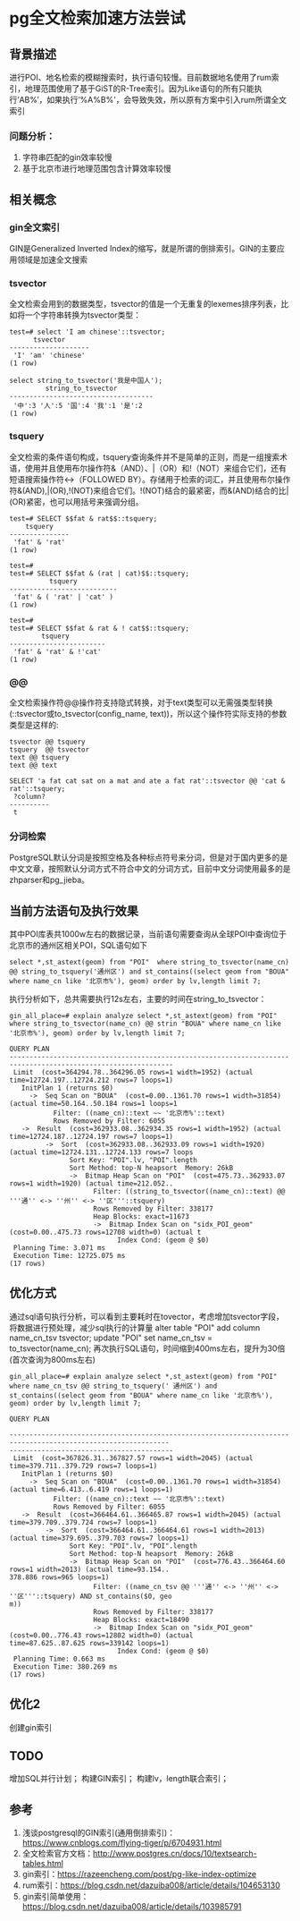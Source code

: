 # pg全文检索加速方法尝试
## 背景描述
进行POI、地名检索的模糊搜索时，执行语句较慢。目前数据地名使用了rum索引，地理范围使用了基于GiST的R-Tree索引。因为Like语句的所有只能执行‘AB%’，如果执行‘%A%B%'，会导致失效，所以原有方案中引入rum所谓全文索引
### 问题分析：
1. 字符串匹配的gin效率较慢
2. 基于北京市进行地理范围包含计算效率较慢


## 相关概念
### gin全文索引
GIN是Generalized Inverted Index的缩写，就是所谓的倒排索引。GIN的主要应用领域是加速全文搜索
### tsvector
全文检索会用到的数据类型，tsvector的值是一个无重复的lexemes排序列表，比如将一个字符串转换为tsvector类型：
```
test=# select 'I am chinese'::tsvector;
      tsvector      
--------------------
 'I' 'am' 'chinese'
(1 row)

select string_to_tsvector('我是中国人');
         string_to_tsvector         
------------------------------------
 '中':3 '人':5 '国':4 '我':1 '是':2
(1 row)

```

### tsquery
全文检索的条件语句构成，tsquery查询条件并不是简单的正则，而是一组搜索术语，使用并且使用布尔操作符&（AND）、|（OR）和!（NOT）来组合它们，还有短语搜索操作符<->（FOLLOWED BY）。存储用于检索的词汇，并且使用布尔操作符&(AND),|(OR),!(NOT)来组合它们。!(NOT)结合的最紧密，而&(AND)结合的比|(OR)紧密，也可以用括号来强调分组。

```
test=# SELECT $$fat & rat$$::tsquery;
    tsquery    
---------------
 'fat' & 'rat'
(1 row)

test=# 
test=# SELECT $$fat & (rat | cat)$$::tsquery;
          tsquery          
---------------------------
 'fat' & ( 'rat' | 'cat' )
(1 row)

test=# 
test=# SELECT $$fat & rat & ! cat$$::tsquery;
        tsquery         
------------------------
 'fat' & 'rat' & !'cat'
(1 row)
```

### @@
全文检索操作符@@操作符支持隐式转换，对于text类型可以无需强类型转换(::tsvector或to_tsvector(config_name, text))，所以这个操作符实际支持的参数类型是这样的:

```
tsvector @@ tsquery
tsquery  @@ tsvector
text @@ tsquery
text @@ text
```
```
SELECT 'a fat cat sat on a mat and ate a fat rat'::tsvector @@ 'cat & rat'::tsquery;
 ?column?
----------
 t
```

### 分词检索
PostgreSQL默认分词是按照空格及各种标点符号来分词，但是对于国内更多的是中文文章，按照默认分词方式不符合中文的分词方式，目前中文分词使用最多的是zhparser和pg_jieba。

## 当前方法语句及执行效果
其中POI库表共1000w左右的数据记录，当前语句需要查询从全球POI中查询位于北京市的通州区相关POI，SQL语句如下
```
select *,st_astext(geom) from "POI"  where string_to_tsvector(name_cn) @@ string_to_tsquery('通州区') and st_contains((select geom from "BOUA" where name_cn like '北京市%'), geom) order by lv,length limit 7; 
```
执行分析如下，总共需要执行12s左右，主要的时间在string_to_tsvector：
```
gin_all_place=# explain analyze select *,st_astext(geom) from "POI"  where string_to_tsvector(name_cn) @@ strin "BOUA" where name_cn like '北京市%'), geom) order by lv,length limit 7; 
                                                                       QUERY PLAN                              
---------------------------------------------------------------------------------------------------------------
 Limit  (cost=364294.78..364296.05 rows=1 width=1952) (actual time=12724.197..12724.212 rows=7 loops=1)
   InitPlan 1 (returns $0)
     ->  Seq Scan on "BOUA"  (cost=0.00..1361.70 rows=1 width=31854) (actual time=50.164..50.184 rows=1 loops=1
           Filter: ((name_cn)::text ~~ '北京市%'::text)
           Rows Removed by Filter: 6055
   ->  Result  (cost=362933.08..362934.35 rows=1 width=1952) (actual time=12724.187..12724.197 rows=7 loops=1)
         ->  Sort  (cost=362933.08..362933.09 rows=1 width=1920) (actual time=12724.131..12724.133 rows=7 loops
               Sort Key: "POI".lv, "POI".length
               Sort Method: top-N heapsort  Memory: 26kB
               ->  Bitmap Heap Scan on "POI"  (cost=475.73..362933.07 rows=1 width=1920) (actual time=212.052..
                     Filter: ((string_to_tsvector((name_cn)::text) @@ '''通'' <-> ''州'' <-> ''区'''::tsquery) 
                     Rows Removed by Filter: 338177
                     Heap Blocks: exact=11673
                     ->  Bitmap Index Scan on "sidx_POI_geom"  (cost=0.00..475.73 rows=12708 width=0) (actual t
                           Index Cond: (geom @ $0)
 Planning Time: 3.071 ms
 Execution Time: 12725.075 ms
(17 rows)
```

## 优化方式
通过sql语句执行分析，可以看到主要耗时在tovector，考虑增加tsvector字段，将数据进行预处理，减少sql执行的计算量
alter table "POI" add column name_cn_tsv tsvector;
update "POI" set name_cn_tsv = to_tsvector(name_cn);
再次执行SQL语句，时间缩到400ms左右，提升为30倍(首次查询为800ms左右)
```
gin_all_place=# explain analyze select *,st_astext(geom) from "POI"  where name_cn_tsv @@ string_to_tsquery(' 通州区') and st_contains((select geom from "BOUA" where name_cn like '北京市%'), geom) order by lv,length limit 7; 
                                                                      QUERY PLAN                              
                                         
--------------------------------------------------------------------------------------------------------------
-----------------------------------------
 Limit  (cost=367826.31..367827.57 rows=1 width=2045) (actual time=379.711..379.729 rows=7 loops=1)
   InitPlan 1 (returns $0)
     ->  Seq Scan on "BOUA"  (cost=0.00..1361.70 rows=1 width=31854) (actual time=6.413..6.419 rows=1 loops=1)
           Filter: ((name_cn)::text ~~ '北京市%'::text)
           Rows Removed by Filter: 6055
   ->  Result  (cost=366464.61..366465.87 rows=1 width=2045) (actual time=379.709..379.724 rows=7 loops=1)
         ->  Sort  (cost=366464.61..366464.61 rows=1 width=2013) (actual time=379.695..379.703 rows=7 loops=1)
               Sort Key: "POI".lv, "POI".length
               Sort Method: top-N heapsort  Memory: 26kB
               ->  Bitmap Heap Scan on "POI"  (cost=776.43..366464.60 rows=1 width=2013) (actual time=93.154..
378.886 rows=965 loops=1)
                     Filter: ((name_cn_tsv @@ '''通'' <-> ''州'' <-> ''区'''::tsquery) AND st_contains($0, geo
m))
                     Rows Removed by Filter: 338177
                     Heap Blocks: exact=18490
                     ->  Bitmap Index Scan on "sidx_POI_geom"  (cost=0.00..776.43 rows=12802 width=0) (actual 
time=87.625..87.625 rows=339142 loops=1)
                           Index Cond: (geom @ $0)
 Planning Time: 0.663 ms
 Execution Time: 380.269 ms
(17 rows)
```

## 优化2
创建gin索引


## TODO
增加SQL并行计划；
构建GIN索引；
构建lv，length联合索引；

## 参考
1. 浅谈postgresql的GIN索引(通用倒排索引)：https://www.cnblogs.com/flying-tiger/p/6704931.html
2. 全文检索官方文档：http://www.postgres.cn/docs/10/textsearch-tables.html
3. gin索引：https://razeencheng.com/post/pg-like-index-optimize
4. rum索引：https://blog.csdn.net/dazuiba008/article/details/104653130
5. gin索引简单使用：https://blog.csdn.net/dazuiba008/article/details/103985791
